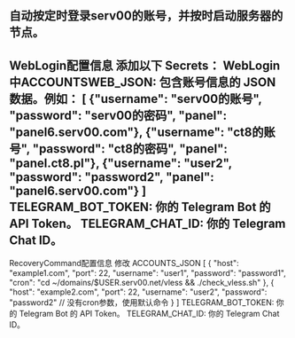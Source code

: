 自动按定时登录serv00的账号，并按时启动服务器的节点。
-------------------------------------------------------------------------------------------------
WebLogin配置信息
添加以下 Secrets：
WebLogin中ACCOUNTSWEB_JSON: 包含账号信息的 JSON 数据。例如：
[
  {"username": "serv00的账号", "password": "serv00的密码", "panel": "panel6.serv00.com"},
  {"username": "ct8的账号", "password": "ct8的密码", "panel": "panel.ct8.pl"},
  {"username": "user2", "password": "password2", "panel": "panel6.serv00.com"}
]
TELEGRAM_BOT_TOKEN: 你的 Telegram Bot 的 API Token。
TELEGRAM_CHAT_ID: 你的 Telegram Chat ID。
----------------------------------------------------------------------------------------------------
RecoveryCommand配置信息
修改 ACCOUNTS_JSON
[
    {
        "host": "example1.com",
        "port": 22,
        "username": "user1",
        "password": "password1",
        "cron": "cd ~/domains/$USER.serv00.net/vless && ./check_vless.sh"
    },
    {
        "host": "example2.com",
        "port": 22,
        "username": "user2",
        "password": "password2"
        // 没有cron参数，使用默认命令
    }
]
TELEGRAM_BOT_TOKEN: 你的 Telegram Bot 的 API Token。
TELEGRAM_CHAT_ID: 你的 Telegram Chat ID。

